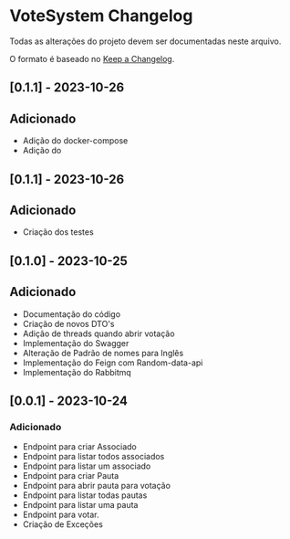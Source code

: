 # VoteSystem Changelog

Todas as alterações do projeto devem ser documentadas neste arquivo.

O formato é baseado no [Keep a Changelog](https://keepachangelog.com/en/1.0.0/).

## [0.1.1] - 2023-10-26

## Adicionado

- Adição do docker-compose
- Adição do 

## [0.1.1] - 2023-10-26

## Adicionado

- Criação dos testes

## [0.1.0] - 2023-10-25

## Adicionado

- Documentação do código
- Criação de novos DTO's
- Adição de threads quando abrir votação
- Implementação do Swagger
- Alteração de Padrão de nomes para Inglês
- Implementação do Feign com Random-data-api
- Implementação do Rabbitmq

## [0.0.1] - 2023-10-24

### Adicionado

- Endpoint para criar Associado
- Endpoint para listar todos associados
- Endpoint para listar um associado
- Endpoint para criar Pauta
- Endpoint para abrir pauta para votação
- Endpoint para listar todas pautas
- Endpoint para listar uma pauta
- Endpoint para votar.
- Criação de Exceções